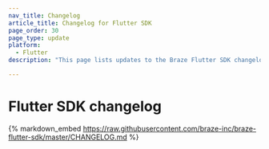 ```yaml
---
nav_title: Changelog
article_title: Changelog for Flutter SDK
page_order: 30
page_type: update
platform:
  - Flutter
description: "This page lists updates to the Braze Flutter SDK changelog."

---
```


# Flutter SDK changelog

{% markdown_embed https://raw.githubusercontent.com/braze-inc/braze-flutter-sdk/master/CHANGELOG.md %}
